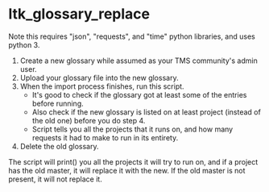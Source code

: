 # ltk_glossary_replace

Note this requires "json", "requests", and "time" python libraries, and uses python 3.

1. Create a new glossary while assumed as your TMS community's admin user.
2. Upload your glossary file into the new glossary.
3. When the import process finishes, run this script.
      * It's good to check if the glossary got at least some of the entries before running.
      * Also check if the new glossary is listed on at least project (instead of the old one) before you do step 4.
      * Script tells you all the projects that it runs on, and how many requests it had to make to run in its entirety.
4. Delete the old glossary.

The script will print() you all the projects it will try to run on, and if a project has the old master, it will replace it with the new. 
If the old master is not present, it will not replace it.
